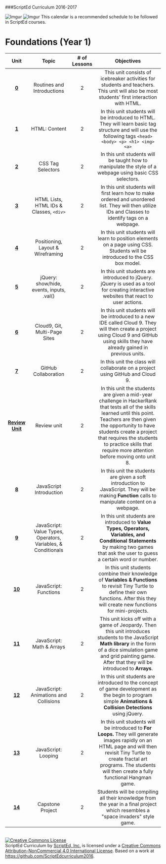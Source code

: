 ###ScriptEd Curriculum 2016-2017


<!--![Imgur](http://i.imgur.com/P6Mdcqe.png)-->
![Imgur](http://i.imgur.com/P6Mdcqe.png)
![Imgur](http://i.imgur.com/tYj6Ua0.png)
This calendar is a recommended schedule to be followed in ScriptEd courses.


<!--Pacing Calendar (Year 1)
===================
|  |  Sept | Oct | Nov | Dec | Jan | Feb | March | April | May |
|:--------:|:---|:---|:---|:---|:---|:---|:---|:---|:---|
| Content| <sub> 0: Icebreaker <br> 1: HTML <br> Survey</sub>| <sub> 2: CSS Tag Selectors <br>3:HTML Lists, HTML IDs, Classes <br> 4:Positioning, Layout, Wireframing  </sub> |<sub> 5: jQuery: show/hide, events, inputs, .val() <br>6: Cloud9, Git, Multi-Page Sites <br>7: GitHub Collaboration </sub>| <sub>6: Cloud9, Git, Multi-Page Sites  <br>7: GitHub Collaboration </sub> |<sub> 8: JavaScript Introduction <br>9: Value Types, Operators, Variables, Conditionals </sub>| <sub> 9: Value Types, Operators, Variables, Conditionals <br>10: Functions </sub> | <sub>11: Math and Arrays <br>12: Animations and Collisions </sub>| <sub>12: Animations and Collisions <br>13: Looping</sub>|<sub> 14: Capstone Project</sub>|
-->


Foundations (Year 1)
===================
| Unit | Topic |# of Lessons | Objectives | 
|:--------:|:---:|:---:|:---------:|
| [**0**](units/unit0) | Routines and Introductions | 2 | This unit consists of icebreaker activities for students and teachers. This unit will also be most students' first interaction with HTML.|
| [**1**](units/unit1) | HTML: Content | 2 |In this unit students will be introduced to HTML. They will learn basic tag structure and will use the following tags `<head> <body> <p> <h1> <img> <a>`|
| [**2**](units/unit2) | CSS Tag Selectors | 2 |In this unit students will be taught how to manipulate the style of a webpage using basic CSS selectors.|
| [**3**](units/unit3) | HTML Lists, HTML IDs & Classes, `<div>` | 2 |In this unit students will first learn how to make ordered and unordered list. They will then utilize IDs and Classes to identify tags on a webpage. |
| [**4**](units/unit4)  | Positioning, Layout & Wireframing | 2 |In this unit students will learn to position elements on a page using CSS. Students will be introduced to the CSS box model. |
| [**5**](units/unit5) | jQuery: show/hide, events, inputs, .val() | 2 |In this unit students are introduced to jQuery. jQuery is used as a tool for creating interactive websites that react to user actions. |
| [**6**](units/unit6) | Cloud9, Git, Multi-Page Sites| 2 |In this unit students will be introduced to a new IDE called Cloud 9. They will then create a project using Cloud 9 and GitHub using skills they have already gained in previous units. |
| [**7**](units/unit7) | GitHub Collaboration | 2 |In this unit the class will collaborate on a project using GitHub and Cloud 9.|
| [**Review Unit**](units/unitReview) | Review unit | 2 |In this unit the students are given a mid-year challenge in HackerRank that tests all of the skills learned until this point. Teachers are then given the opportunity to have students create a project that requires the students to practice skills that require more attention before moving onto unit 8.
| [**8**](units/unit8) | JavaScript Introduction | 2 |In this unit the students are given a soft introduction to JavaScript. They will be making **Function** calls to manipulate content on a webpage.
| [**9**](units/unit9) | JavaScript: Value Types, Operators, Variables, & Conditionals| 2 | In this unit students are introduced to **Value Types, Operators, Variables, and Conditional Statements** by making two games that ask the user to guess a certain word or number.|
| [**10**](units/unit10) | JavaScript: Functions| 2 |In this unit students combine their knowledge of **Variables & Functions** to revisit Tiny Turtle to define their own functions. After this they will create new functions for mini-projects.|
| [**11**](units/unit11) | JavaScript: Math & Arrays| 2 |This unit kicks off with a game of Jeopardy. Then this unit introduces students to the JavaScript **Math library** in the form of a dice simulation game and grid painting game. After that they will be introduced to **Arrays**. |
| [**12**](units/unit12) | JavaScript: Animations and Collisions| 2 |In this unit students are introduced to the concept of game development as the begin to program simple **Animations & Collision Detections** using jQuery. |
| [**13**](units/unit13) | JavaScript: Looping| 2 |In this unit students will be introduced to **For Loops.** They will generate images rapidly on an HTML page and will then revisit Tiny Turtle to create fractal art programs. The students will then create a fully functional Hangman game.|
| [**14**](units/unit14) | Capstone Project | 2 |Students will be compiling all their knowledge from the year in a final project which resembles a "space invaders" style game. |




<br>
<a rel="license" href="http://creativecommons.org/licenses/by-nc/4.0/"><img alt="Creative Commons License" style="border-width:0" src="https://i.creativecommons.org/l/by-nc/4.0/88x31.png" /></a><br /><span xmlns:dct="http://purl.org/dc/terms/" property="dct:title">ScriptEd Curriculum</span> by <a xmlns:cc="http://creativecommons.org/ns#" href="https://github.com/ScriptEdcurriculum/curriculum" property="cc:attributionName" rel="cc:attributionURL">ScriptEd, Inc.</a> is licensed under a <a rel="license" href="http://creativecommons.org/licenses/by-nc/4.0/">Creative Commons Attribution-NonCommercial 4.0 International License</a>.  Based on a work at <a xmlns:dct="http://purl.org/dc/terms/" href="https://github.com/ScriptEdcurriculum/curriculum2016" rel="dct:source">https://github.com/ScriptEdcurriculum2016</a>.
